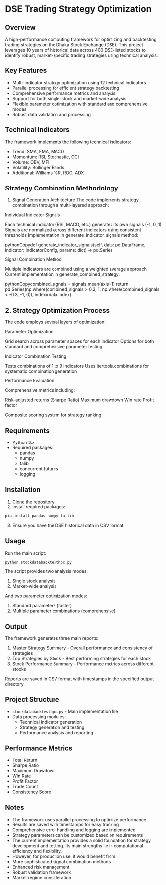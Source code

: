 # DSE Trading Strategy Optimization

## Overview
A high-performance computing framework for optimizing and backtesting trading strategies on the Dhaka Stock Exchange (DSE). This project leverages 10 years of historical data across 400 DSE-listed stocks to identify robust, market-specific trading strategies using technical analysis.

## Key Features
- Multi-indicator strategy optimization using 12 technical indicators
- Parallel processing for efficient strategy backtesting
- Comprehensive performance metrics and analysis
- Support for both single-stock and market-wide analysis
- Flexible parameter optimization with standard and comprehensive modes
- Robust data validation and processing

## Technical Indicators
The framework implements the following technical indicators:
- Trend: SMA, EMA, MACD
- Momentum: RSI, Stochastic, CCI
- Volume: OBV, MFI
- Volatility: Bollinger Bands
- Additional: Williams %R, ROC, ADX
  
## Strategy Combination Methodology
1. Signal Generation Architecture
The code implements strategy combination through a multi-layered approach:

Individual Indicator Signals

Each technical indicator (RSI, MACD, etc.) generates its own signals (-1, 0, 1)
Signals are normalized across different indicators using consistent thresholds
Implementation in generate_indicator_signals method:

pythonCopydef generate_indicator_signals(self, data: pd.DataFrame, indicator: IndicatorConfig, params: dict) -> pd.Series

Signal Combination Method

Multiple indicators are combined using a weighted average approach
Current implementation in generate_combined_strategy:

pythonCopycombined_signals = signals.mean(axis=1)
return pd.Series(np.where(combined_signals > 0.3, 1,
                         np.where(combined_signals < -0.3, -1, 0)),
                 index=data.index)


## 2. Strategy Optimization Process
The code employs several layers of optimization:

Parameter Optimization

Grid search across parameter spaces for each indicator
Options for both standard and comprehensive parameter testing


Indicator Combination Testing

Tests combinations of 1 to 9 indicators
Uses itertools.combinations for systematic combination generation


Performance Evaluation

Comprehensive metrics including:

Risk-adjusted returns (Sharpe Ratio)
Maximum drawdown
Win rate
Profit factor


Composite scoring system for strategy ranking

## Requirements
- Python 3.x
- Required packages:
  - pandas
  - numpy
  - talib
  - concurrent.futures
  - logging

## Installation
1. Clone the repository
2. Install required packages:
```bash
pip install pandas numpy ta-lib
```
3. Ensure you have the DSE historical data in CSV format

## Usage
Run the main script:
```bash
python stockdatabacktesthpc.py
```

The script provides two analysis modes:
1. Single stock analysis
2. Market-wide analysis

And two parameter optimization modes:
1. Standard parameters (faster)
2. Multiple parameter combinations (comprehensive)

## Output
The framework generates three main reports:
1. Master Strategy Summary - Overall performance and consistency of strategies
2. Top Strategies by Stock - Best performing strategies for each stock
3. Stock Performance Summary - Performance metrics across different stocks

Reports are saved in CSV format with timestamps in the specified output directory.

## Project Structure
- `stockdatabacktesthpc.py` - Main implementation file
- Data processing modules:
  - Technical indicator generation
  - Strategy generation and testing
  - Performance analysis and reporting

## Performance Metrics
- Total Return
- Sharpe Ratio
- Maximum Drawdown
- Win Rate
- Profit Factor
- Trade Count
- Consistency Score

## Notes
- The framework uses parallel processing to optimize performance
- Results are saved with timestamps for easy tracking
- Comprehensive error handling and logging are implemented
- Strategy parameters can be customized based on requirements
- The current implementation provides a solid foundation for strategy development and testing. Its main strengths lie in computational efficiency and flexibility.
- However, for production use, it would benefit from:
- More sophisticated signal combination methods
- Enhanced risk management
- Robust validation framework
- Market regime consideration

